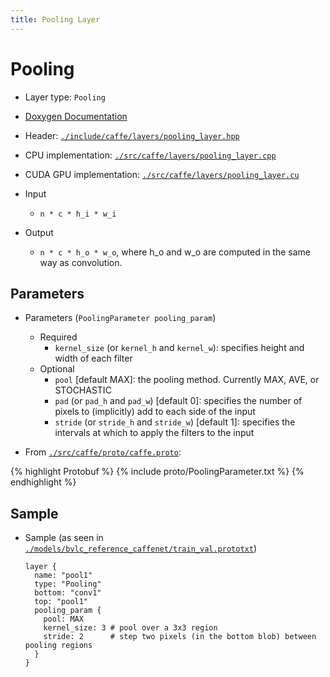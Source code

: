 ```yaml
---
title: Pooling Layer
---
```

# Pooling

* Layer type: `Pooling`
* [Doxygen Documentation](http://caffe.berkeleyvision.org/doxygen/classcaffe_1_1PoolingLayer.html)
* Header: [`./include/caffe/layers/pooling_layer.hpp`](https://github.com/BVLC/caffe/blob/master/include/caffe/layers/pooling_layer.hpp)
* CPU implementation: [`./src/caffe/layers/pooling_layer.cpp`](https://github.com/BVLC/caffe/blob/master/src/caffe/layers/pooling_layer.cpp)
* CUDA GPU implementation: [`./src/caffe/layers/pooling_layer.cu`](https://github.com/BVLC/caffe/blob/master/src/caffe/layers/pooling_layer.cu)

* Input
    - `n * c * h_i * w_i`
* Output
    - `n * c * h_o * w_o`, where h_o and w_o are computed in the same way as convolution.

## Parameters

* Parameters (`PoolingParameter pooling_param`)
    - Required
        - `kernel_size` (or `kernel_h` and `kernel_w`): specifies height and width of each filter
    - Optional
        - `pool` [default MAX]: the pooling method. Currently MAX, AVE, or STOCHASTIC
        - `pad` (or `pad_h` and `pad_w`) [default 0]: specifies the number of pixels to (implicitly) add to each side of the input
        - `stride` (or `stride_h` and `stride_w`) [default 1]: specifies the intervals at which to apply the filters to the input


* From [`./src/caffe/proto/caffe.proto`](https://github.com/BVLC/caffe/blob/master/src/caffe/proto/caffe.proto):

{% highlight Protobuf %}
{% include proto/PoolingParameter.txt %}
{% endhighlight %}

## Sample
* Sample (as seen in [`./models/bvlc_reference_caffenet/train_val.prototxt`](https://github.com/BVLC/caffe/blob/master/models/bvlc_reference_caffenet/train_val.prototxt))

      layer {
        name: "pool1"
        type: "Pooling"
        bottom: "conv1"
        top: "pool1"
        pooling_param {
          pool: MAX
          kernel_size: 3 # pool over a 3x3 region
          stride: 2      # step two pixels (in the bottom blob) between pooling regions
        }
      }
